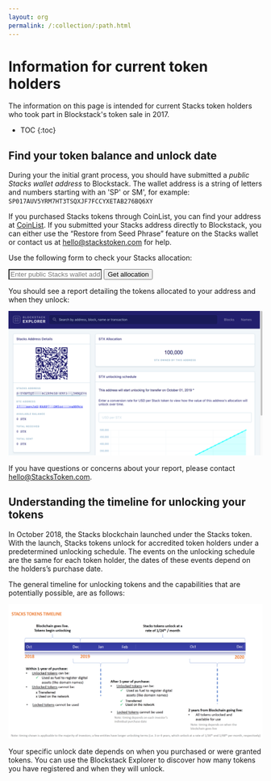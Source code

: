 ```yaml
---
layout: org
permalink: /:collection/:path.html
---
```

# Information for current token holders

The information on this page is intended for current Stacks token holders who took part in
Blockstack's token sale in 2017.

* TOC
{:toc}

## Find your token balance and unlock date

During your the initial grant process, you should have submitted a _public
Stacks wallet address_ to Blockstack. The wallet address is a string of letters and numbers
starting with an 'SP' or SM', for example: `SP017AUV5YRM7HT3TSQXJF7FCCYXETAB276BQ6XY`

If you purchased Stacks tokens through CoinList, you can find your address at
[CoinList](https://coinlist.co/distributions). If you submitted your Stacks
address directly to Blockstack, you can either use the “Restore from Seed
Phrase” feature on the Stacks wallet or contact us at <hello@stackstoken.com> for
help.


Use the following form to check your Stacks allocation:
<div class="uk-background-secondary uk-padding uk-panel">
<script>
function process()
{
var url="https://genesis.stackstoken.com/stacks/addresses/" + document.getElementById("url").value;
location.href=url;
return false;
}
</script>

<form class="uk-form-horizontal" onSubmit="return process();" autocomplete="off">
 <div>
<input style="background: #fff !important;" class="uk-input" type="text" name="url" id="url" placeholder="Enter public Stacks wallet address">
<input class="uk-button uk-button-default uk-form-width-medium uk-align-center" type="submit" value="Get allocation">
</div>
</form>
</div>

You should see a report detailing the tokens allocated to your address and when they unlock:

![](images/unlocking-address.png)

If you have questions or concerns about your report, please contact <hello@StacksToken.com>.


## Understanding the timeline for unlocking your tokens

In October 2018, the Stacks blockchain launched under the Stacks token. With the
launch, Stacks tokens unlock for accredited token holders under a predetermined
unlocking schedule. The events on the unlocking schedule are the same for each
token holder, the dates of these events depend on the holders’s purchase date.

The general timeline for unlocking tokens and the capabilities that are
potentially possible, are as follows:


![](images/unlocking.png)

Your specific unlock date depends on when you purchased or were granted tokens.
You can use the Blockstack Explorer to discover how many tokens you have
registered and when they will unlock.
